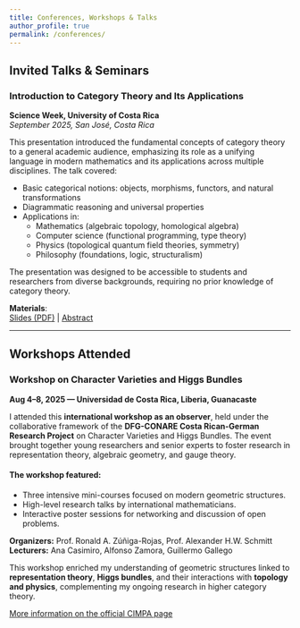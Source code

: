 ```yaml
---
title: Conferences, Workshops & Talks
author_profile: true
permalink: /conferences/
---
```



## Invited Talks & Seminars

### Introduction to Category Theory and Its Applications  
**Science Week, University of Costa Rica**  
*September 2025, San José, Costa Rica*  

This presentation introduced the fundamental concepts of category theory to a general academic audience, emphasizing its role as a unifying language in modern mathematics and its applications across multiple disciplines. The talk covered:

- Basic categorical notions: objects, morphisms, functors, and natural transformations
- Diagrammatic reasoning and universal properties
- Applications in:
  - Mathematics (algebraic topology, homological algebra)
  - Computer science (functional programming, type theory)
  - Physics (topological quantum field theories, symmetry)
  - Philosophy (foundations, logic, structuralism)

The presentation was designed to be accessible to students and researchers from diverse backgrounds, requiring no prior knowledge of category theory.

**Materials**:  
[Slides (PDF)](/assets/talks/category-theory-general.pdf) | [Abstract](/assets/talks/abstract-category-theory.txt)

---

##  Workshops Attended

### Workshop on Character Varieties and Higgs Bundles  
**Aug 4–8, 2025 — Universidad de Costa Rica, Liberia, Guanacaste**

I attended this **international workshop as an observer**, held under the collaborative framework of the **DFG-CONARE Costa Rican-German Research Project** on Character Varieties and Higgs Bundles. The event brought together young researchers and senior experts to foster research in representation theory, algebraic geometry, and gauge theory.

#### The workshop featured:
- Three intensive mini-courses focused on modern geometric structures.  
- High-level research talks by international mathematicians.  
- Interactive poster sessions for networking and discussion of open problems.  

**Organizers:** Prof. Ronald A. Zúñiga-Rojas, Prof. Alexander H.W. Schmitt  
**Lecturers:** Ana Casimiro, Alfonso Zamora, Guillermo Gallego  

This workshop enriched my understanding of geometric structures linked to **representation theory**, **Higgs bundles**, and their interactions with **topology and physics**, complementing my ongoing research in higher category theory.

[More information on the official CIMPA page](https://workshop.cimpa.ucr.ac.cr/)
